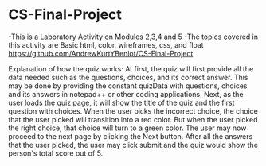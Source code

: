 # CS-Final-Project
-This is a Laboratory Activity on Modules 2,3,4 and 5
-The topics covered in this activity are Basic html, color, wireframes, css, and float
https://github.com/AndrewKurtYBenlot/CS-Final-Project

Explanation of how the quiz works:
  At first, the quiz will first provide all the data needed such as the questions, choices, and its correct answer. This may be done by providing the constant quizData with questions, choices and its answers in notepad++ or other coding applications. Next, as the user loads the quiz page, it will show the title of the quiz and the first question with choices. When the user picks the incorrect choice, the choice that the user picked will transition into a red color. But when the user picked the right choice, that choice will turn to a green color. The user may now proceed to the next page by clicking the Next button. After all the answers that the user picked, the user may click submit and the quiz would show the person's total score out of 5.
